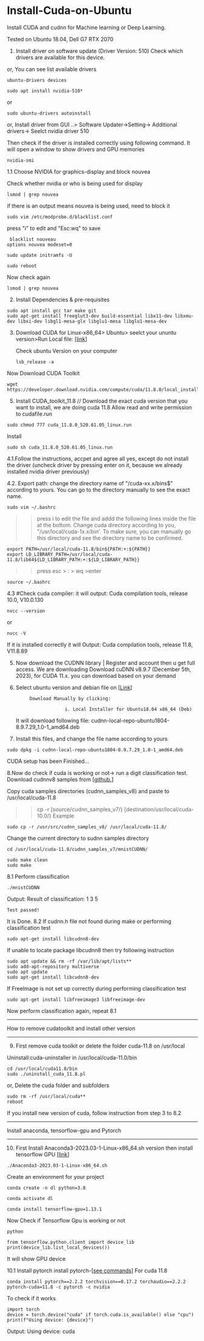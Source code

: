 # Install-Cuda-on-Ubuntu
Install CUDA and cudnn for Machine learning or Deep Learning.

Tested on Ubuntu 18.04, Dell G7 RTX 2070

1. Install driver on software update (Driver Version: 510)
 Check which drivers are available for this device.

or, You can see list available drivers
```
ubuntu-drivers devices
```

```
sudo apt install nvidia-510*
```
 or
```
sudo ubuntu-drivers autoinstall
```
or, Install driver from GUI ..> Software Updater->Setting-> Additional drivers-> Seelct nvidia driver 510
     
Then check if the driver is installed correctly using following command. It will open a window to show drivers and GPU memories


```
nvidia-smi
```
  
1.1 Choose NVIDIA for graphics-display and block nouvea

Check whether nvidia or who is being used for display
 ```
 lsmod | grep nouvea
```
if there is an output means nouvea is being used, need to block it
 ```
sudo vim /etc/modprobe.d/blacklist.conf
```
press "i" to edit and "Esc:wq" to save
```
 blacklist nouveau
options nouvea modeset=0

```

```
sudo update initramfs -U
```
```
sudo reboot
```

Now check again
```
lsmod | grep nouvea
```

2. Install Dependencies & pre-requisites

```
sudo apt install gcc tar make git
sudo apt-get install freeglut3-dev build-essential libx11-dev libxmu-dev libxi-dev libgl1-mesa-glx libglu1-mesa libglu1-mesa-dev
```


3. Download CUDA for Linux-x86_64> Ubuntu> seelct your ununtu version>Run Local file: [[link](https://developer.nvidia.com/cuda-11-6-0-download-archive?target_os=Linux&target_arch=x86_64&Distribution=Ubuntu&target_version=18.04&target_type=runfile_local)]

   Check ubuntu Version on your computer
   ```
   lsb_release -a 
   ```
Now Download CUDA Toolkit
   ```
  wget https://developer.download.nvidia.com/compute/cuda/11.8.0/local_installers/cuda_11.8.0_520.61.05_linux.run
   ```

5. Install CUDA_toolkit_11.8  // Download the exact cuda version that you want to install, we are doing cuda 11.8
Allow read and write permission to cudafile.run
```
sudo chmod 777 cuda_11.8.0_520.61.05_linux.run
```
Install   
```
sudo sh cuda_11.8.0_520.61.05_linux.run
``` 

4.1.Follow the instructions, accpet and agree all yes, except do not install the driver (uncheck driver by pressing enter on it, because we already installed nvidia driver previously)

4.2. Export path: change the directory name of "/cuda-xx.x/bins$" according to yours. You can go to the directory manually to see the exact name.

```
sudo vim ~/.bashrc
```
>>press i to edit the file and addd the following lines inside the file at the bottom. Change cuda directory according to you, "/usr/local/cuda-1x.x/bin'. To make sure, you can manually go this directory and see the directory name to be confirmed.
```
export PATH=/usr/local/cuda-11.8/bin${PATH:+:${PATH}}  
export LD_LIBRARY_PATH=/usr/local/cuda-11.8/lib64${LD_LIBRARY_PATH:+:${LD_LIBRARY_PATH}}
```
>>press esc > : > wq >enter
```
source ~/.bashrc
```
4.3 #Check cuda compiler: it will output: Cuda compilation tools, release 10.0, V10.0.130
```
nvcc --version   
```
or
```
nvcc -V
```
If it is installed correctly it will Output: Cuda compilation tools, release 11.8, V11.8.89

5. Now download the CUDNN library | Register and account then u get full access. We are downloading Download cuDNN v8.9.7 (December 5th, 2023), for CUDA 11.x. you can download based on your demand

6. Select ubuntu version and debian file on [[Link](https://developer.nvidia.com/rdp/cudnn-archive)]
                                                 

			Download Manually by clicking:

		                 i. Local Installer for Ubuntu18.04 x86_64 (Deb)
   It will download following file: cudnn-local-repo-ubuntu1804-8.9.7.29_1.0-1_amd64.deb
	         		

8. Install this files, and change the file name according to yours

```
sudo dpkg -i cudnn-local-repo-ubuntu1804-8.9.7.29_1.0-1_amd64.deb
```

CUDA setup has been Finished...

8.Now do check if cuda is working or not-> run a digit classification test. Download cudnnv8 samples from [[github.](https://github.com/muzahidai/Install-Cuda-on-Ubuntu/blob/main/cudnn_samples_v8-master.zip)]


Copy cuda samples directories (cudnn_samples_v8) and paste to /usr/local/cuda-11.8

>> cp -r [source/cudnn_samples_v7/}  [destination/usr/local/cuda-10.0/}
Example
```
sudo cp -r /usr/src/cudnn_samples_v8/ /usr/local/cuda-11.8/
```
Change the current directory to sudnn samples directory
```
cd /usr/local/cuda-11.8/cudnn_samples_v7/mnistCUDNN/
```
```
sudo make clean
sudo make
```

8.1 Perform classification

```
./mnistCUDNN    
```				
 Output: 
	Result of classification: 1 3 5

	Test passed!
 It is Done.
 8.2 If cudnn.h file not found during make or performing classification test
```
sudo apt-get install libcudnn8-dev  
```
If unable to locate package libcudnn8 then try following instruction

```
sudo apt update && rm -rf /var/lib/apt/lists**
sudo add-apt-repository multiverse
sudo apt update
sudo apt-get install libcudnn8-dev 
```

If FreeImage is not set up correctly during performing classification test
```
sudo apt-get install libfreeimage3 libfreeimage-dev    
```
Now perform classification again, repeat 8.1


**************************************************************************
How to remove cudatoolkit and install other version
**************************************************************************

9. First remove cuda toolkit or delete the folder cuda-11.8 on /usr/local

Uninstall:cuda-uninstaller in /usr/local/cuda-11.0/bin
```
cd /usr/local/cuda11.8/bin
sudo ./uninstall_cuda_11.8.pl
```
or, Delete the cuda folder and subfolders
```
sudo rm -rf /usr/local/cuda**
reboot
```
If you install new version of cuda, follow instruction from step 3 to 8.2

**************************************************************************
Install anaconda, tensorflow-gpu and Pytorch
**************************************************************************
10. First Install Anaconda3-2023.03-1-Linux-x86_64.sh version then install tensorflow GPU [[link](https://mirrors.tuna.tsinghua.edu.cn/anaconda/archive/)]
```
./Anaconda3-2023.03-1-Linux-x86_64.sh
```
Create an environment for your project
```
conda create -n dl python=3.8
```
```
conda activate dl
```
```
conda install tensorflow-gpu=1.13.1
```
Now Check if Tensorflow Gpu is working or not
```
python
```
```
from tensorflow.python.client import device_lib
print(device_lib.list_local_devices())
```
It will show GPU device

10.1 Install pytorch install pytorch-[[see commands](https://pytorch.org/get-started/previous-versions/)]
 For cuda 11.8
 ```
conda install pytorch==2.2.2 torchvision==0.17.2 torchaudio==2.2.2 pytorch-cuda=11.8 -c pytorch -c nvidia
```
To check if it works

```
import torch
device = torch.device("cuda" if torch.cuda.is_available() else "cpu")
print(f"Using device: {device}")
```
Output: Using device: cuda

